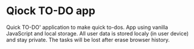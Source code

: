 # Qiock TO-DO app

Quick TO-DO' application to make quick to-dos. App using vanilla JavaScript and local storage. All user data is stored localy (in user device) and stay private. The tasks will be lost after erase browser history.

